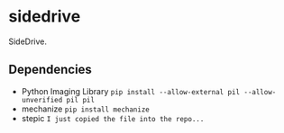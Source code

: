 sidedrive
=========

SideDrive.

Dependencies
------------

* Python Imaging Library `pip install --allow-external pil --allow-unverified pil pil`
* mechanize `pip install mechanize`
* stepic `I just copied the file into the repo...`

